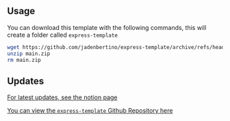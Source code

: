 ## Usage

You can download this template with the following commands, this will create a folder called `express-template`
```bash
wget https://github.com/jadenbertino/express-template/archive/refs/heads/main.zip
unzip main.zip
rm main.zip
```

## Updates
[For latest updates, see the notion page](https://www.notion.so/jadenbertino/Docker-CI-CD-Best-Practices-Scripts-eff92e4f8ca648ad8baa78b1319fbd0a?pvs=4)

[You can view the `express-template` Github Repository here](https://github.com/jadenbertino/express-template)
